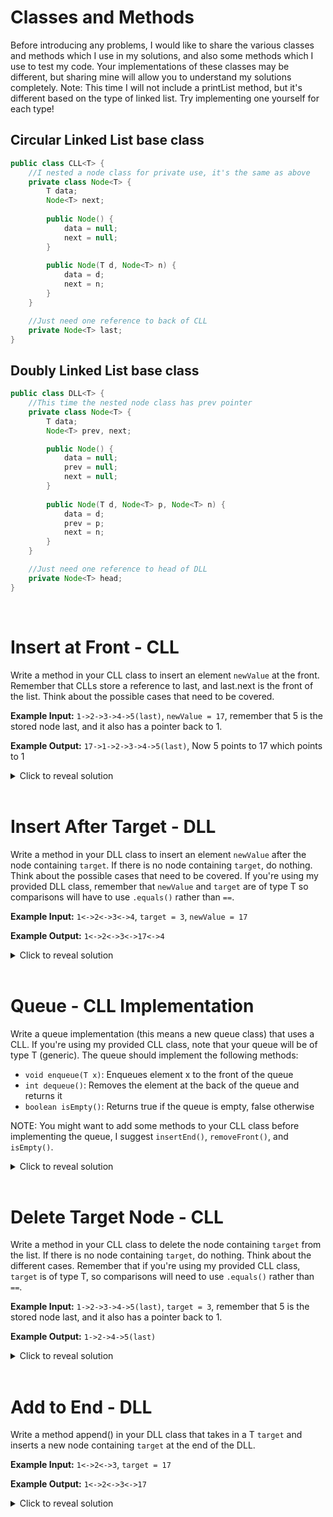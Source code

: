 # Classes and Methods
Before introducing any problems, I would like to share the various classes and methods which I use in my solutions, and also some methods which I use to test my code. Your implementations of these classes may be different, but sharing mine will allow you to understand my solutions completely. Note: This time I will not include a printList method, but it's different based on the type of linked list. Try implementing one yourself for each type!

## Circular Linked List base class
```java
public class CLL<T> {
    //I nested a node class for private use, it's the same as above
    private class Node<T> {
        T data;
        Node<T> next;
        
        public Node() {
            data = null;
            next = null;
        }
        
        public Node(T d, Node<T> n) {
            data = d;
            next = n;
        }
    }

    //Just need one reference to back of CLL    
    private Node<T> last;
}
```
## Doubly Linked List base class
```java
public class DLL<T> {
    //This time the nested node class has prev pointer
    private class Node<T> {
        T data;
        Node<T> prev, next;

        public Node() {
            data = null;
            prev = null;
            next = null;
        }
        
        public Node(T d, Node<T> p, Node<T> n) {
            data = d;
            prev = p;
            next = n;
        }
    }

    //Just need one reference to head of DLL 
    private Node<T> head;
}
```
<br>

# Insert at Front - CLL
Write a method in your CLL class to insert an element `newValue` at the front. Remember that CLLs store a reference to last, and last.next is the front of the list. Think about the possible cases that need to be covered.

**Example Input:** `1->2->3->4->5(last)`, `newValue = 17`, remember that 5 is the stored node last, and it also has a pointer back to 1. 

**Example Output:** `17->1->2->3->4->5(last)`, Now 5 points to 17 which points to 1

<details>
<summary>Click to reveal solution</summary>

## Solution
Since last.next is the front of the CLL, we essentially want to insert a node at last.next. By drawing a diagram, it can be visualized that we want to first create a new node with `newValue`, then make last.next point to this new node, and make this new node point to the old last.next. The only special case is when the list is empty, in which case we can create a new node which points to itself and set it to last.

```java
public void insertFront(T newValue) {
    //If the CLL is empty
    if (last == null) {
        //Create a new node with newValue, and set its reference to itself
        last = new Node<T>(newValue, null);
        last.next = last;
        return;
        
        //Note that I couldn't do this in one line, since using last in the 
        //constructor would set the new node's next to null
    }
    
    //If the CLL isn't empty, just make new node point to last.next, and last point to new node
    last.next = new Node<T>(newValue, last.next);
}
```
If n is the length of the CLL at the time this method is called, the time and space complexity are both O(1) since you are always only creating 1 new node and 2 pointers, and there is no list traversal which is dependent on n.
</details>
<br>

# Insert After Target - DLL
Write a method in your DLL class to insert an element `newValue` after the node containing `target`. If there is no node containing `target`, do nothing. Think about the possible cases that need to be covered. If you're using my provided DLL class, remember that `newValue` and `target` are of type T so comparisons will have to use `.equals()` rather than `==`.

**Example Input:** `1<->2<->3<->4`, `target = 3`, `newValue = 17`

**Example Output:** `1<->2<->3<->17<->4`

<details>
<summary>Click to reveal solution</summary>

## Solution
A good first step is to get access to the node containing `target`, and this can be accomplished by iterating through the list until we reach it. Let's call the node containing `target` the target node, the new node we create that contains `newValue` the new node, and the original target node's ".next" the right node. It can be visualized by drawing a diagram that in order to insert the new node, we need to set the target node's ".next" to the new node and the new node's ".next" to the right node. If this were a singly linked list we would be done, but we also need to update the new node's ".prev" to the target node, and the right node's ".prev" to the new node. 

```java
public void insertAfter(T target, T newValue) {
    //Iterate through the list
    for (Node<T> ptr = head; ptr != null; ptr = ptr.next) {
        //Notice I used .equals since we're working with objects
        if (ptr.data.equals(target)) {
            //Set up the new node with its value, its prev, and its next pointers
            Node<T> newNode = new Node<T>(newValue, ptr, ptr.next);
            
            //If the right node isn't null, set its prev
            //I need to check since calling .prev on null leads to NPE
            if (ptr.next != null) ptr.next.prev = newNode;

            //Set the target's next finally
            //We have to do it at the end since otherwise right node would be lost
            ptr.next = newNode;
        }
    }
}
```
If n is the size of the DLL at the time this method is called, the runtime is O(n) since it is possible that the whole list is traversed. The space complexity is O(1) since we always create two new nodes, one for the pointer and one for the new list element.
</details>
<br>

# Queue - CLL Implementation
Write a queue implementation (this means a new queue class) that uses a CLL. If you're using my provided CLL class, note that your queue will be of type T (generic). The queue should implement the following methods:

- `void enqueue(T x)`: Enqueues element x to the front of the queue
- `int dequeue()`: Removes the element at the back of the queue and returns it
- `boolean isEmpty()`: Returns true if the queue is empty, false otherwise

NOTE: You might want to add some methods to your CLL class before implementing the queue, I suggest `insertEnd()`, `removeFront()`, and `isEmpty()`.

<details>
<summary>Click to reveal solution</summary>

## Solution
We must implement `insertEnd`, `removeFront`, and `isEmpty` into our CLL class before we can use it to make our queue. Let's go through these 3 methods.

`insertEnd`: By drawing a picture, it can be shown that inserting at the end is the exact same thing as inserting at the front, but we have to update the last pointer to the new node. I have already implemented the `insertFront` method in an earlier solution, so I can use that method in this one.

```java
public void insertEnd(T newValue) {
    insertFront(newValue);
    last = last.next;
}
```

`removeFront`: Since we have a reference to last, and the front is last.next, we can simply remove it with last.next = last.next.next. We do have to be careful of the situation where there is only one node, since we'd end up not doing anything. Note that we need to return the element we removed in order for our dequeue function to work later.

```java
public T removeFront() {
    //Note how if the list is empty, we just let java throw an exception
    T elem = last.next.data; //Store for returning later

    //If CLL has one node, just set last to null to delete
    if (last.next == last) last = null;
    //Otherwise, we can just delete front with last.next = last.next.next
    else last.next = last.next.next;

    return elem; 
}
```

`isEmpty`: This one is simple, but necessary since our CLL last pointer is private. All we have to do is return whether or not last is null.

```java
public boolean isEmpty() {
    return last == null;
}
```

Now that our CLL has all the methods we need, we are ready to implement our queue class. Since we did all the heavy lifting and logic in our CLL class, we have abstracted away the internal node structure, which will make this implementation very clean.

```java
public class Queue<T> {
    private CLL<T> list;

    public Queue() {
        list = new CLL<T>();
    }
    
    public void enqueue(T x) {
        list.insertEnd(x);
    }
    
    public T dequeue() {
        return list.removeFront();
    }

    public boolean isEmpty() {
        return list.isEmpty();
    }
}
```
Wasn't that final implementation nice? As expected, our time complexity for all these methods is O(1) since we aren't traversing through the list, we are only working with the last and front which we have immediate access to. The space complexity for each method individually is O(1) as well, since we are only ever creating one node at most. An important thing to consider is that if you were to add one element the time and space complexity would be O(1), but if you were to add on the order of n elements, it would be O(n) for both.
</details>
<br>

# Delete Target Node - CLL
Write a method in your CLL class to delete the node containing `target` from the list. If there is no node containing `target`, do nothing. Think about the different cases. Remember that if you're using my provided CLL class, `target` is of type T, so comparisons will need to use `.equals()` rather than `==`.

**Example Input:** `1->2->3->4->5(last)`, `target = 3`, remember that 5 is the stored node last, and it also has a pointer back to 1.

**Example Output:** `1->2->4->5(last)`

<details>
<summary>Click to reveal solution</summary>

## Solution
The first case to consider is when there are multiple (more than 1) nodes. In this case, we can simply traverse the list until we hit target, maintaining a pointer to the node before it. We can do this either by maintaining a prev pointer (which I will be doing) or checking the current node's ".next" at all times. Once we find the target node, we can simply set the prev's ".next" to the target's ".next" to delete it. If the target node was last, we will need to update our last pointer. If there is only one node, all we have to do is check if that node is equal to target and set last to null if it is. If the list is empty, we just do nothing.

```java
public void deleteTarget(T target) {
    if (last == null) return; //Empty list, do nothing
    
    //If one node with target, just set last to null
    if (last.next == last && last.data.equals(target)) {
        last = null;
        return;
    }
    
    //I handle this case here, since my loop won't be able to handle it
    if (last.next.data.equals(target)) {
        removeFront(); //Already implemented removeFront
        return;
    }
    
    //Traverse with a prev pointer, go until prev is last, so ptr actually hits last
    for (Node<T> ptr = last.next, prev = null; prev != last; prev = ptr, ptr = ptr.next) {
        if (ptr.data.equals(target)) {
            //Delete a node
            prev.next = ptr.next;

            //If we are the last, just update last to the node before
            if (ptr == last) last = prev;
        }
    }
}
```
If n is the length of the CLL, the time complexity is O(n) since we might traverse the entire list. The space complexity is O(1) since we create at most 2 new nodes, for prev and ptr.
</details>
<br>

# Add to End - DLL
Write a method append() in your DLL class that takes in a T `target` and inserts a new node containing `target` at the end of the DLL.

**Example Input:** `1<->2<->3`, `target = 17`

**Example Output:** `1<->2<->3<->17`

<details>
<summary>Click to reveal solution</summary>

## Solution
If the list is empty, simply create a new node with the data and set it as head. If it's not, navigate to the end of the list and add a node with the prev pointer set.

```java
public void append(T target) {
    if (head == null) {
        head = new Node<T>(target, null, null);
        return; 
    }

    Node<T> ptr = head;
    while (ptr.next != null) ptr = ptr.next;

    ptr.next = new Node<T>(target, ptr, null);
}
```
If the length of the DLL at the time this method is called is n, the time complexity is O(n) since the whole list is traversed. The space complexity is O(1) since we are only creating 2 new nodes.
</details>
<br>

